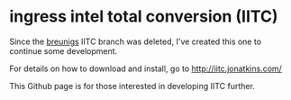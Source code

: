 ingress intel total conversion (IITC)
=====================================

Since the [breunigs](https://github.com/breunigs/ingress-intel-total-conversion) IITC branch was deleted,
I've created this one to continue some development.

For details on how to download and install, go to http://iitc.jonatkins.com/

This Github page is for those interested in developing IITC further.
